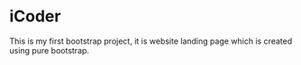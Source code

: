 # iCoder
This is my first bootstrap project, it is website landing page which is created using pure bootstrap.
